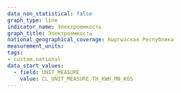 ```yaml
---
data_non_statistical: false
graph_type: line
indicator_name: Электроемкость
graph_title: Электроемкость
national_geographical_coverage: Кыргызская Республика
measurement_units:
tags:
- custom.national
data_start_values:
  - field: UNIT_MEASURE
    value: CL_UNIT_MEASURE.TH_KWH_MN_KGS
---
```

